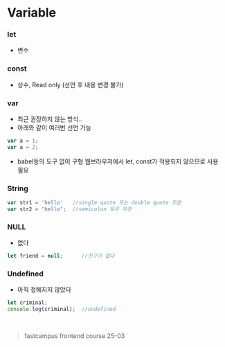 # Variable

### let
- 변수

### const
- 상수, Read only (선언 후 내용 변경 불가)

### var
- 최근 권장하지 않는 방식.. 
- 아래와 같이 여러번 선언 가능
```js
var a = 1;
var a = 2;
```
- babel등의 도구 없이 구형 웹브라우저에서 let, const가 적용되지 않으므로 사용 필요

### String
```js
var str1 = 'hello'   //single quote 또는 double quote 무관
var str2 = "hello";  //semicolon 유무 무관
```

### NULL
- 없다
```js
let friend = null;      //친구가 없다
```

### Undefined
- 아직 정해지지 않았다
```js
let criminal;
console.log(criminal);  //undefined
```

<br />

> fastcampus frontend course 25-03